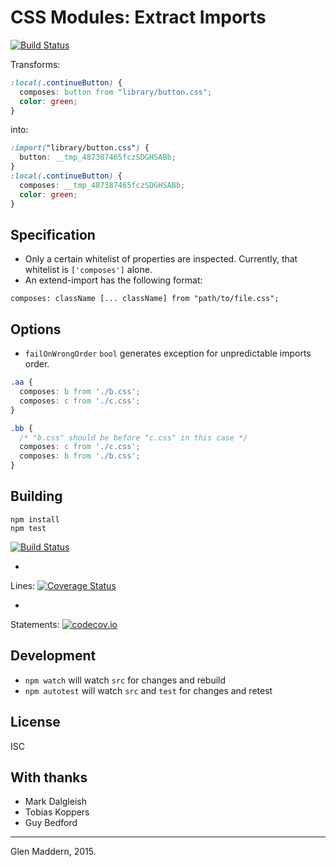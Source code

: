 # CSS Modules: Extract Imports

[![Build Status](https://travis-ci.org/css-modules/postcss-modules-extract-imports.svg?branch=master)](https://travis-ci.org/css-modules/postcss-modules-extract-imports)

Transforms:

```css
:local(.continueButton) {
  composes: button from "library/button.css";
  color: green;
}
```

into:

```css
:import("library/button.css") {
  button: __tmp_487387465fczSDGHSABb;
}
:local(.continueButton) {
  composes: __tmp_487387465fczSDGHSABb;
  color: green;
}
```

## Specification

- Only a certain whitelist of properties are inspected. Currently, that whitelist is `['composes']` alone.
- An extend-import has the following format:

```
composes: className [... className] from "path/to/file.css";
```

## Options

- `failOnWrongOrder` `bool` generates exception for unpredictable imports order.

```css
.aa {
  composes: b from './b.css';
  composes: c from './c.css';
}

.bb {
  /* "b.css" should be before "c.css" in this case */
  composes: c from './c.css';
  composes: b from './b.css';
}
```

## Building

```
npm install
npm test
```

[![Build Status](https://travis-ci.org/css-modules/postcss-modules-extract-imports.svg?branch=master)](https://travis-ci.org/css-modules/postcss-modules-extract-imports)

*

Lines: [![Coverage Status](https://coveralls.io/repos/css-modules/postcss-modules-extract-imports/badge.svg?branch=master)](https://coveralls.io/r/css-modules/postcss-modules-extract-imports?branch=master)

*

Statements: [![codecov.io](http://codecov.io/github/css-modules/postcss-modules-extract-imports/coverage.svg?branch=master)](http://codecov.io/github/css-modules/postcss-modules-extract-imports?branch=master)

## Development

- `npm watch` will watch `src` for changes and rebuild
- `npm autotest` will watch `src` and `test` for changes and retest

## License

ISC

## With thanks

- Mark Dalgleish
- Tobias Koppers
- Guy Bedford

---
Glen Maddern, 2015.
